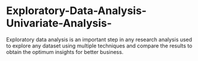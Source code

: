 # Exploratory-Data-Analysis-Univariate-Analysis-
Exploratory data analysis is an important step in any research analysis used to explore any dataset using multiple techniques and compare the results to obtain the optimum insights for better business. 
